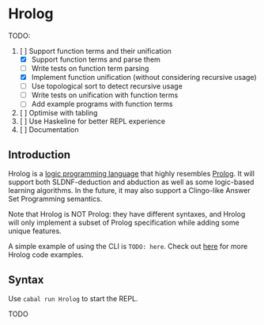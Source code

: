 # Hrolog

TODO:
1. [ ] Support function terms and their unification
   - [x] Support function terms and parse them
   - [ ] Write tests on function term parsing
   - [x] Implement function unification (without considering recursive usage)
   - [ ] Use topological sort to detect recursive usage
   - [ ] Write tests on unification with function terms
   - [ ] Add example programs with function terms
2. [ ] Optimise with tabling
3. [ ] Use Haskeline for better REPL experience
4. [ ] Documentation

## Introduction
Hrolog is a [logic programming language](https://en.wikipedia.org/wiki/Logic_programming) that highly resembles [Prolog](https://en.wikipedia.org/wiki/Prolog). It will support both SLDNF-deduction and abduction as well as some logic-based learning algorithms. In the future, it may also support a Clingo-like Answer Set Programming semantics.

Note that Hrolog is NOT Prolog: they have different syntaxes, and Hrolog will only implement a subset of Prolog specification while adding some unique features.

A simple example of using the CLI is `TODO: here`. Check out [here](/src/Test/programs/) for more Hrolog code examples.

## Syntax
Use `cabal run Hrolog` to start the REPL.

TODO

